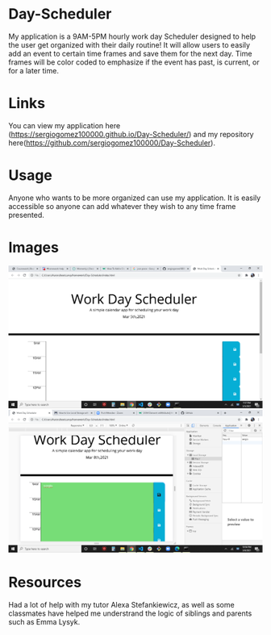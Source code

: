 # Day-Scheduler
My application is a 9AM-5PM hourly work day Scheduler designed to help the user get organized with their daily routine! It will allow users to easily add an event to certain time frames and save them for the next day. Time frames will be color coded to emphasize if the event has past, is current, or for a later time.

# Links
You can view my application here (https://sergiogomez100000.github.io/Day-Scheduler/) and my repository here(https://github.com/sergiogomez100000/Day-Scheduler).

# Usage
Anyone who wants to be more organized can use my application. It is easily accessible so anyone can add whatever they wish to any time frame presented.

# Images
<img src="assests\images\Screenshot (18).png">
<img src="assests\images\Screenshot (19).png">

# Resources
Had a lot of help with my tutor Alexa Stefankiewicz, as well as some classmates have helped me understrand the logic of siblings and parents such as Emma Lysyk. 